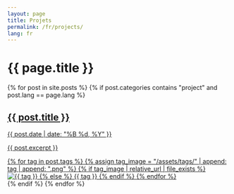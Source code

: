 ```yaml
---
layout: page
title: Projets
permalink: /fr/projects/
lang: fr
---
```


<h1>{{ page.title }}</h1>

<div class="projects-grid">
  {% for post in site.posts %}
    {% if post.categories contains "project" and post.lang == page.lang %}
      <div class="project-item">
        <a href="{{ post.url }}">
          <h2>{{ post.title }}</h2>
          <dt class="post-date">{{ post.date | date: "%B %d, %Y" }}</dt>
          <p>{{ post.excerpt }}</p>
              <div class="tags">
                {% for tag in post.tags %}
                  {% assign tag_image = "/assets/tags/" | append: tag | append: ".png" %}
                  {% if tag_image | relative_url | file_exists %}
                    <img src="{{ tag_image | relative_url }}" alt="{{ tag }}" class="tag-image">
                  {% else %}
                    <span class="tag">{{ tag }}</span>
                  {% endif %}
                {% endfor %}
              </div>
        </a>
      </div>
    {% endif %}
  {% endfor %}
</div>